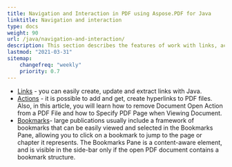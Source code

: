 ```yaml
---
title: Navigation and Interaction in PDF using Aspose.PDF for Java
linktitle: Navigation and interaction
type: docs
weight: 90
url: /java/navigation-and-interaction/
description: This section describes the features of work with links, actions and bookmarks.
lastmod: "2021-03-31"
sitemap:
    changefreq: "weekly"
    priority: 0.7
---
```


- [Links](/pdf/java/links/) - you can easily create, update and extract links with Java.
- [Actions](/pdf/java/actions/) - it is possible to add and get, create  hyperlinks to PDF files. Also, in this article, you will learn how to remove Document Open Action from a PDF File and how to Specify PDF Page when Viewing Document.
- [Bookmarks](/pdf/java/bookmarks/)- large publications usually include a framework of bookmarks that can be easily viewed and selected in the Bookmarks Pane, allowing you to click on a bookmark to jump to the page or chapter it represents. The Bookmarks Pane is a content-aware element, and is visible in the side-bar only if the open PDF document contains a bookmark structure.
